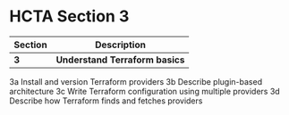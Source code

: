 # HCTA Section 3

Section | Description |
------- | ----------- |  
**3**	| **Understand Terraform basics**
3a	Install and version Terraform providers
3b	Describe plugin-based architecture
3c	Write Terraform configuration using multiple providers
3d	Describe how Terraform finds and fetches providers
